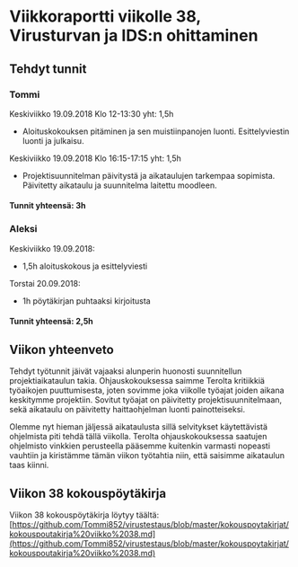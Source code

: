 # Viikkoraportti viikolle 38, Virusturvan ja IDS:n ohittaminen

## Tehdyt tunnit

### Tommi
Keskiviikko 19.09.2018 Klo 12-13:30 yht: 1,5h  
* Aloituskokouksen pitäminen ja sen muistiinpanojen luonti. Esittelyviestin luonti ja julkaisu.


Keskiviikko 19.09.2018 Klo 16:15-17:15 yht: 1,5h  
* Projektisuunnitelman päivitystä ja aikataulujen tarkempaa sopimista. Päivitetty aikataulu ja suunnitelma laitettu moodleen.

#### Tunnit yhteensä: 3h

### Aleksi

Keskiviikko 19.09.2018:  
* 1,5h aloituskokous ja esittelyviesti

Torstai 20.09.2018:  
* 1h pöytäkirjan puhtaaksi kirjoitusta

#### Tunnit yhteensä: 2,5h

## Viikon yhteenveto

Tehdyt työtunnit jäivät vajaaksi alunperin huonosti suunnitellun projektiaikataulun takia.
Ohjauskokouksessa saimme Terolta kritiikkiä työaikojen puuttumisesta, joten sovimme joka viikolle työajat joiden aikana keskitymme projektiin. Sovitut työajat on päivitetty projektisuunnitelmaan, sekä aikataulu on päivitetty haittaohjelman luonti painotteiseksi.

Olemme nyt hieman jäljessä aikataulusta sillä selvitykset käytettävistä ohjelmista piti tehdä tällä viikolla.
Terolta ohjauskokouksessa saatujen ohjelmisto vinkkien perusteella pääsemme kuitenkin varmasti nopeasti vauhtiin ja kiristämme tämän viikon työtahtia niin, että saisimme aikataulun taas kiinni.
  
  
## Viikon 38 kokouspöytäkirja  
Viikon 38 kokouspöytäkirja löytyy täältä:  
[https://github.com/Tommi852/virustestaus/blob/master/kokouspoytakirjat/kokouspoutakirja%20viikko%2038.md](https://github.com/Tommi852/virustestaus/blob/master/kokouspoytakirjat/kokouspoutakirja%20viikko%2038.md)
